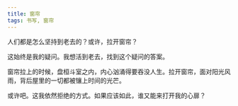 ```yaml
---
title: 窗帘
tags: 书写, 窗帘
---
```



人们都是怎么坚持到老去的？或许，拉开窗帘？

这始终是我的疑问。我想活到老去，找到这个疑问的答案。

窗帘拉上的时候，盘桓斗室之内，内心汹涌得要吞没人生。拉开窗帘，面对阳光风雨，背后屋里的一切都被镶上时间的光芒。

或许吧。这我依然拒绝的方式。如果应该如此，谁又能来打开我的心扉？

